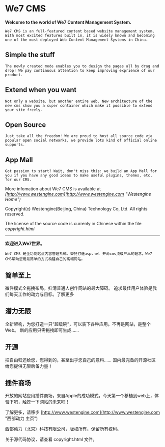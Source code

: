 # We7 CMS #

**Welcome to the world of We7 Content Management System.**

	We7 CMS is an full-featured content based website management system. With most excited features built in, it is widely known and becoming one of the most deployed Web Content Management Systems in China.  



## Simple the stuff ##
	The newly created mode enables you to design the pages all by drag and drop! We pay continuous attention to keep improving exprience of our product.


## Extend when you want ##
	Not only a website, but another entire web. New architecture of the new cms show you a super container which make it possible to extend your site freely.


## Open Source ##
	Just take all the freedom! We are proud to host all source code via popular open social networks, we provide lots kind of official online supports.

	
## App Mall ##
	Got passion to start? Wait, don't miss this: we build an App Mall for you if you have any good ideas to make useful plugins, themes, etc. for our CMS.
	
More infomation about We7 CMS is available at *[http://www.westengine.com](http://www.westengine.com "Westengine Home")*


Copyright(c) Westengine(Beijing, China) Technology Co, Ltd. All rights reserved.

The license of the source code is currenly in Chinese within the file *copyright.html*


______________________________


**欢迎进入We7世界。**

	We7 CMS 是全功能站点内容管理系统。秉持打造asp.net 开源cms顶级产品的理念，We7 CMS帮助您用最简单的方式构建自己的高端网站。


## 简单至上 ##

微件模式全拖拽布局，扫清普通人创作网站的最大障碍。 
追求最佳用户体验是我们每天工作的动力与目标。了解更多


## 潜力无限 ##

全新架构，为您打造一只“超级碗”，可以装下各种应用。不再是网站，是整个Web。 新的应用只需拖拽即可生成……


## 开源 ##

把自由归还给您，您得到的，甚至出乎您自己的意料……
国内最完备的开源社区给您提供无限后备力量！ 


## 插件商场 ##

开放的网站应用插件商场，来自Apple的成功模式，今天第一个移植到web上，体验下吧，触摸一下网站的未来吧！

了解更多，请移步  [http://www.westengine.com](http://www.westengine.com "西部动力 主页")



西部动力（北京）科技有限公司，版权所有，保留所有权利。

关于源代码协议，请查看 copyright.html 文件。



